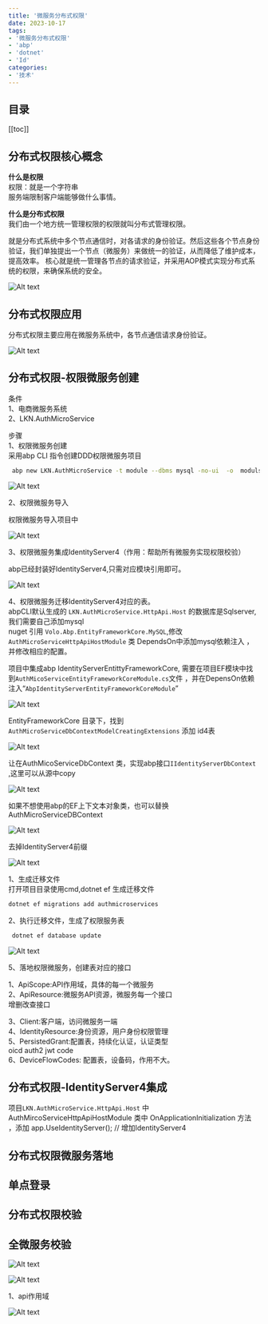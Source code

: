 ```yaml
---
title: '微服务分布式权限'
date: 2023-10-17  
tags:
- '微服务分布式权限'
- 'abp'
- 'dotnet'
- 'Id'
categories:
- '技术'
---
```


## 目录
[[toc]]

## 分布式权限核心概念
**什么是权限**  
权限：就是一个字符串   
服务端限制客户端能够做什么事情。  

**什么是分布式权限**   
我们由一个地方统一管理权限的权限就叫分布式管理权限。  

就是分布式系统中多个节点通信时，对各请求的身份验证。然后这些各个节点身份验证，我们单独提出一个节点（微服务）来做统一的验证，从而降低了维护成本，提高效率。
核心就是统一管理各节点的请求验证，并采用AOP模式实现分布式系统的权限，来确保系统的安全。   

![Alt text](/images/abpmicroservices/micro010/abpmicroservices0010_0001image.png)    


## 分布式权限应用

分布式权限主要应用在微服务系统中，各节点通信请求身份验证。

![Alt text](/images/abpmicroservices/micro010/abpmicroservices0010_0002image.png)    

## 分布式权限-权限微服务创建 
条件   
1、电商微服务系统   
2、LKN.AuthMicroService  

步骤     
1、权限微服务创建   
   采用abp CLI 指令创建DDD权限微服务项目
   ``` bash
    abp new LKN.AuthMicroService -t module --dbms mysql -no-ui  -o  moduls\LKN.AuthMicroService -v 7.3.0
   ```  
![Alt text](/images/abpmicroservices/micro010/abpmicroservices0010_0003image.png)    


2、权限微服务导入    

 权限微服务导入项目中

![Alt text](/images/abpmicroservices/micro010/abpmicroservices0010_0004image.png)    

3、权限微服务集成IdentityServer4（作用：帮助所有微服务实现权限校验）   

abp已经封装好IdentityServer4,只需对应模块引用即可。

![Alt text](/images/abpmicroservices/micro010/abpmicroservices0010_0005image.png)    

4、权限微服务迁移IdentityServer4对应的表。     
   abpCLI默认生成的 `LKN.AuthMicroService.HttpApi.Host` 的数据库是Sqlserver, 我们需要自己添加mysql   
   nuget 引用 `Volo.Abp.EntityFrameworkCore.MySQL`,修改 `AuthMicroServiceHttpApiHostModule` 类 DependsOn中添加mysql依赖注入 ，并修改相应的配置。   

   项目中集成abp  IdentityServerEntittyFrameworkCore, 需要在项目EF模块中找到`AuthMicoServiceEntityFrameworkCoreModule.cs`文件 ，并在DepensOn依赖注入“`AbpIdentityServerEntityFrameworkCoreModule`”

![Alt text](/images/abpmicroservices/micro010/abpmicroservices0010_0006image.png)    

   EntityFrameworkCore 目录下，找到 `AuthMicroServiceDbContextModelCreatingExtensions` 添加 id4表  
   
![Alt text](/images/abpmicroservices/micro010/abpmicroservices0010_0007image.png)    

   让在AuthMicoServiceDbContext 类，实现abp接口`IIdentityServerDbContext` ,这里可以从源中copy

![Alt text](/images/abpmicroservices/micro010/abpmicroservices0010_0008image.png)    
    
   如果不想使用abp的EF上下文本对象类，也可以替换AuthMicroServiceDBContext

  ![Alt text](/images/abpmicroservices/micro010/abpmicroservices0010_0009image.png)  
   
   去掉IdentityServer4前缀
 
  ![Alt text](/images/abpmicroservices/micro010/abpmicroservices0010_0010image.png)  

   1、生成迁移文件    
   打开项目目录使用cmd,dotnet ef 生成迁移文件
   ``` bash
   dotnet ef migrations add authmicroservices
  
   ```
   2、执行迁移文件，生成了权限服务表   
   ``` bash
    dotnet ef database update
   ```
  ![Alt text](/images/abpmicroservices/micro010/abpmicroservices0010_0011image.png)  

5、落地权限微服务，创建表对应的接口   

1、ApiScope:API作用域，具体的每一个微服务   
2、ApiResource:微服务API资源，微服务每一个接口     
    增删改查接口

3、Client:客户端，访问微服务一端   
4、IdentityResource:身份资源，用户身份权限管理   
5、PersistedGrant:配置表，持续化认证，认证类型  
   oicd auth2 jwt code   
6、DeviceFlowCodes: 配置表，设备码，作用不大。  


## 分布式权限-IdentityServer4集成  
项目`LKN.AuthMicroService.HttpApi.Host` 中 AuthMircoServiceHttpApiHostModule 类中 OnApplicationInitialization 方法 ，添加  app.UseIdentityServer(); // 增加IdentityServer4


## 分布式权限微服务落地

## 单点登录
## 分布式权限校验
## 全微服务校验

 
![Alt text](c9b96c8bbb622873e3ec32328528ed4.png)


![Alt text](image-5.png)


1、api作用域   

![Alt text](image-6.png)